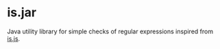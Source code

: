# is.jar

Java utility library for simple checks of regular expressions inspired from [is.js](http://is.js.org).
